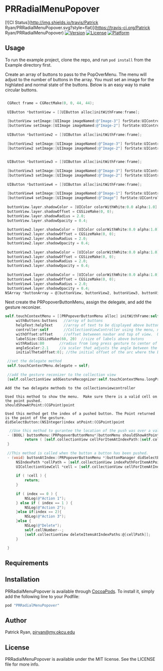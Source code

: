 # PRRadialMenuPopover

[![CI Status](http://img.shields.io/travis/Patrick Ryan/PRRadialMenuPopover.svg?style=flat)](https://travis-ci.org/Patrick Ryan/PRRadialMenuPopover)
[![Version](https://img.shields.io/cocoapods/v/PRRadialMenuPopover.svg?style=flat)](http://cocoapods.org/pods/PRRadialMenuPopover)
[![License](https://img.shields.io/cocoapods/l/PRRadialMenuPopover.svg?style=flat)](http://cocoapods.org/pods/PRRadialMenuPopover)
[![Platform](https://img.shields.io/cocoapods/p/PRRadialMenuPopover.svg?style=flat)](http://cocoapods.org/pods/PRRadialMenuPopover)

## Usage

To run the example project, clone the repo, and run `pod install` from the Example directory first.

    
    
Create an array of buttons to pass to the PopOverMenu.  The menu will adjust to the number of buttons in the array.  You must set an image for the highlated and normal state of the buttons.  Below is an easy way to make circular buttons.
   ```Objective-C
   
    CGRect frame = CGRectMake(0, 0, 44, 44);
    
    UIButton *buttonView = [[UIButton alloc]initWithFrame:frame];
    
    [buttonView setImage:[UIImage imageNamed:@"Image-3"] forState:UIControlStateNormal];
    [buttonView setImage:[UIImage imageNamed:@"Image-2"] forState:UIControlStateHighlighted];
    
    UIButton *buttonView2 = [[UIButton alloc]initWithFrame:frame];
    
    [buttonView2 setImage:[UIImage imageNamed:@"Image-3"] forState:UIControlStateNormal];
    [buttonView2 setImage:[UIImage imageNamed:@"Image-2"] forState:UIControlStateHighlighted];
    
    
    UIButton *buttonView3 = [[UIButton alloc]initWithFrame:frame];
    
    [buttonView3 setImage:[UIImage imageNamed:@"Image-3"] forState:UIControlStateNormal];
    [buttonView3 setImage:[UIImage imageNamed:@"Image-2"] forState:UIControlStateHighlighted];
    
    UIButton *buttonView4 = [[UIButton alloc]initWithFrame:frame];
    
    [buttonView4 setImage:[UIImage imageNamed:@"Image-1"] forState:UIControlStateNormal];
    [buttonView4 setImage:[UIImage imageNamed:@"Image"] forState:UIControlStateHighlighted];
    
    buttonView.layer.shadowColor = [UIColor colorWithWhite:0.0 alpha:1.0].CGColor;
    buttonView.layer.shadowOffset = CGSizeMake(0, 0);
    buttonView.layer.shadowRadius = 2.0;
    buttonView.layer.shadowOpacity = 0.4;
    
    buttonView2.layer.shadowColor = [UIColor colorWithWhite:0.0 alpha:1.0].CGColor;
    buttonView2.layer.shadowOffset = CGSizeMake(0, 0);
    buttonView2.layer.shadowRadius = 2.0;
    buttonView2.layer.shadowOpacity = 0.4;
    
    buttonView3.layer.shadowColor = [UIColor colorWithWhite:0.0 alpha:1.0].CGColor;
    buttonView3.layer.shadowOffset = CGSizeMake(0, 0);
    buttonView3.layer.shadowRadius = 2.0;
    buttonView3.layer.shadowOpacity = 0.4;
    
    buttonView4.layer.shadowColor = [UIColor colorWithWhite:0.0 alpha:1.0].CGColor;
    buttonView4.layer.shadowOffset = CGSizeMake(0, 0);
    buttonView4.layer.shadowRadius = 2.0;
    buttonView4.layer.shadowOpacity = 0.4;
   NSArray *buttonArray = @[buttonView, buttonView2, buttonView3, buttonView4];
   ```
   Next create the PRPopoverButtonMenu, assign the delegate, and add the gesture reconizer.
   
   ```Objective-C
   self.touchContextMenu = [[PRPopoverButtonMenu alloc] initWithFrame:self.collectionView.frame
        withButtons:buttons   //array of buttons  
        helpText:helpText     //array of text to be displayed above buttons
        controller:self       //CollectionViewController using the menu, needed to translate coords
        withOffset:offset     //offset betweeen navbar and top of view.  Used to detect if buttons will animate under nav bar
        labelSize:CGSizeMake(60, 20)  //size of labels above butons  
        withRadius:80       //radius from long press gesture to center of button
        angleScaler:2.1     //a scaler that adjusts the angle between the buttons
        initialThetaOffset:0]; //the initial offset of the arc where the buttons are placed.

    //set the delegate method
    self.touchContextMenu.delegate = self;
    
    //add the gesture reconizer to the collection view
    [self.collectionView addGestureRecognizer:self.touchContextMenu.longPressReconizer];
   ```
    Add the two delegate methods to the collectionviewcontroller
    
    Used this method to show the menu.  Make sure there is a valid cell on the point pushed.
    shouldShowAtPoint:(CGPoint)point 
    
    Used this method get the index of a pushed button. The Point returned is the point of the gesture.
    didSelectButton:(NSInteger)index atPoint:(CGPoint)point 
    
   ```Objective-C
     //Use this method to gurantee the location of the push was over a valid cell.
    - (BOOL) buttonMenu:(PRPopoverButtonMenu*)buttonMenu shouldShowAtPoint:(CGPoint)point {
            return ( [self.collectionView cellForItemAtIndexPath:[self.collectionView indexPathForItemAtPoint:point]] != nil );
    }
    
    //This method is called when the button a button has been pushed.
    - (void) buttonAtIndex:(PRPopoverButtonMenu *)buttonManager didSelectButton:(NSInteger)index atPoint:(CGPoint)point {
        NSIndexPath *cellPath = [self.collectionView indexPathForItemAtPoint:point];
        UICollectionViewCell *cell = [self.collectionView cellForItemAtIndexPath:cellPath];
    
        if ( !cell ) {
            return;
        }
    
        if ( index == 0 ) {
            NSLog(@"Action 1");
        } else if ( index == 1 ) {
            NSLog(@"Action 2");
        }else if(index == 2){
            NSLog(@"Action 3");
        }else {
            NSLog(@"Delete");
            self.cellNumber--;
            [self.collectionView deleteItemsAtIndexPaths:@[cellPath]];
        }

    }
   ```
    
    
## Requirements

## Installation

PRRadialMenuPopover is available through [CocoaPods](http://cocoapods.org). To install
it, simply add the following line to your Podfile:

```ruby
pod "PRRadialMenuPopover"
```

## Author

Patrick Ryan, pjryan@my.okcu.edu

## License

PRRadialMenuPopover is available under the MIT license. See the LICENSE file for more info.
